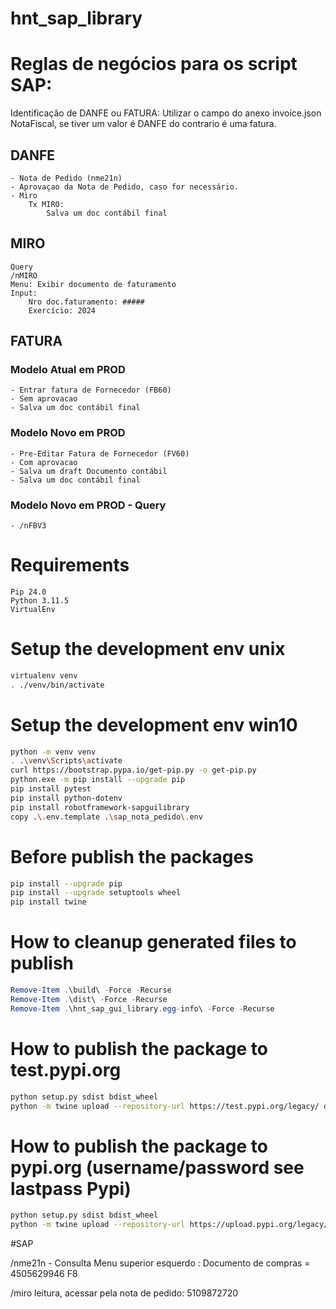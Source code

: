 # hnt_sap_library


# Reglas de negócios para os script SAP: 
Identificação de DANFE ou FATURA:
    Utilizar o campo do anexo invoice.json NotaFiscal, se tiver um valor é DANFE do contrario é uma fatura.

## DANFE
    - Nota de Pedido (nme21n)
    - Aprovaçao da Nota de Pedido, caso for necessário.
    - Miro
        Tx MIRO:
            Salva um doc contábil final
## MIRO
    Query
    /nMIRO
    Menu: Exibir documento de faturamento
    Input: 
        Nro doc.faturamento: #####
        Exercício: 2024

## FATURA
### Modelo Atual em PROD
    - Entrar fatura de Fornecedor (FB60)
    - Sem aprovacao 
    - Salva um doc contábil final
### Modelo Novo em PROD
    - Pre-Editar Fatura de Fornecedor (FV60)
    - Com aprovacao 
    - Salva um draft Documento contábil
    - Salva um doc contábil final
### Modelo Novo em PROD - Query
    - /nFBV3
# Requirements
    Pip 24.0
    Python 3.11.5
    VirtualEnv

# Setup the development env unix
```sh
virtualenv venv
. ./venv/bin/activate
```

# Setup the development env win10
```sh
python -m venv venv
. .\venv\Scripts\activate
curl https://bootstrap.pypa.io/get-pip.py -o get-pip.py
python.exe -m pip install --upgrade pip
pip install pytest
pip install python-dotenv
pip install robotframework-sapguilibrary
copy .\.env.template .\sap_nota_pedido\.env
```

# Before publish the packages
```sh
pip install --upgrade pip
pip install --upgrade setuptools wheel
pip install twine
```
# How to cleanup generated files to publish
```powershell
Remove-Item .\build\ -Force -Recurse
Remove-Item .\dist\ -Force -Recurse
Remove-Item .\hnt_sap_gui_library.egg-info\ -Force -Recurse
```

# How to publish the package to test.pypi.org
```sh
python setup.py sdist bdist_wheel
python -m twine upload --repository-url https://test.pypi.org/legacy/ dist/*
```

# How to publish the package to pypi.org (username/password see lastpass Pypi)
```sh
python setup.py sdist bdist_wheel
python -m twine upload --repository-url https://upload.pypi.org/legacy/ dist/*
```

#SAP

/nme21n - Consulta
Menu superior esquerdo : 
Documento de compras = 4505629946
F8


/miro leitura, acessar pela nota de pedido:
5109872720